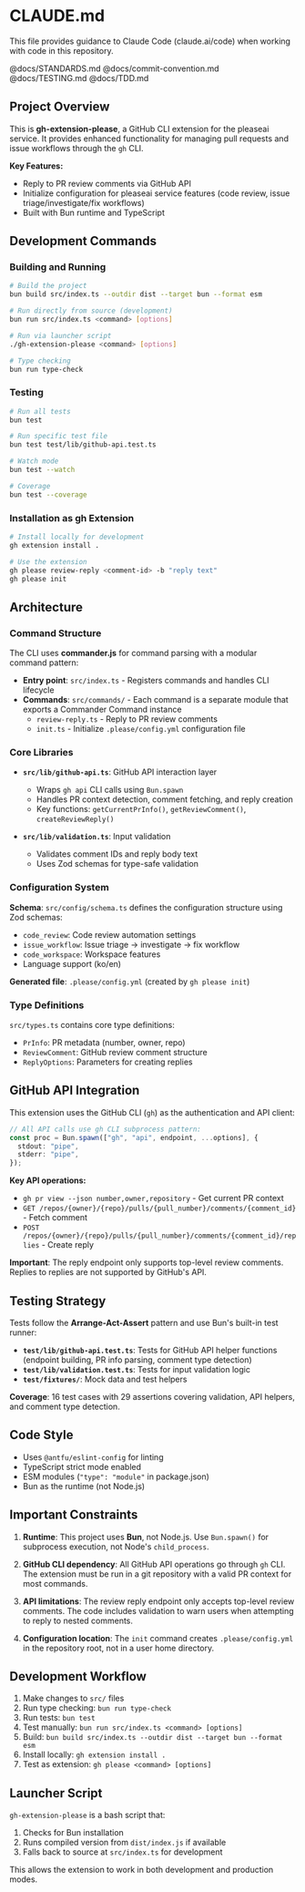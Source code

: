 # CLAUDE.md

This file provides guidance to Claude Code (claude.ai/code) when working with code in this repository.

@docs/STANDARDS.md
@docs/commit-convention.md
@docs/TESTING.md
@docs/TDD.md

## Project Overview

This is **gh-extension-please**, a GitHub CLI extension for the pleaseai service. It provides enhanced functionality for managing pull requests and issue workflows through the `gh` CLI.

**Key Features:**
- Reply to PR review comments via GitHub API
- Initialize configuration for pleaseai service features (code review, issue triage/investigate/fix workflows)
- Built with Bun runtime and TypeScript

## Development Commands

### Building and Running

```bash
# Build the project
bun build src/index.ts --outdir dist --target bun --format esm

# Run directly from source (development)
bun run src/index.ts <command> [options]

# Run via launcher script
./gh-extension-please <command> [options]

# Type checking
bun run type-check
```

### Testing

```bash
# Run all tests
bun test

# Run specific test file
bun test test/lib/github-api.test.ts

# Watch mode
bun test --watch

# Coverage
bun test --coverage
```

### Installation as gh Extension

```bash
# Install locally for development
gh extension install .

# Use the extension
gh please review-reply <comment-id> -b "reply text"
gh please init
```

## Architecture

### Command Structure

The CLI uses **commander.js** for command parsing with a modular command pattern:

- **Entry point**: `src/index.ts` - Registers commands and handles CLI lifecycle
- **Commands**: `src/commands/` - Each command is a separate module that exports a Commander Command instance
  - `review-reply.ts` - Reply to PR review comments
  - `init.ts` - Initialize `.please/config.yml` configuration file

### Core Libraries

- **`src/lib/github-api.ts`**: GitHub API interaction layer
  - Wraps `gh api` CLI calls using `Bun.spawn`
  - Handles PR context detection, comment fetching, and reply creation
  - Key functions: `getCurrentPrInfo()`, `getReviewComment()`, `createReviewReply()`

- **`src/lib/validation.ts`**: Input validation
  - Validates comment IDs and reply body text
  - Uses Zod schemas for type-safe validation

### Configuration System

**Schema**: `src/config/schema.ts` defines the configuration structure using Zod schemas:
- `code_review`: Code review automation settings
- `issue_workflow`: Issue triage → investigate → fix workflow
- `code_workspace`: Workspace features
- Language support (ko/en)

**Generated file**: `.please/config.yml` (created by `gh please init`)

### Type Definitions

`src/types.ts` contains core type definitions:
- `PrInfo`: PR metadata (number, owner, repo)
- `ReviewComment`: GitHub review comment structure
- `ReplyOptions`: Parameters for creating replies

## GitHub API Integration

This extension uses the GitHub CLI (`gh`) as the authentication and API client:

```typescript
// All API calls use gh CLI subprocess pattern:
const proc = Bun.spawn(["gh", "api", endpoint, ...options], {
  stdout: "pipe",
  stderr: "pipe",
});
```

**Key API operations:**
- `gh pr view --json number,owner,repository` - Get current PR context
- `GET /repos/{owner}/{repo}/pulls/{pull_number}/comments/{comment_id}` - Fetch comment
- `POST /repos/{owner}/{repo}/pulls/{pull_number}/comments/{comment_id}/replies` - Create reply

**Important**: The reply endpoint only supports top-level review comments. Replies to replies are not supported by GitHub's API.

## Testing Strategy

Tests follow the **Arrange-Act-Assert** pattern and use Bun's built-in test runner:

- **`test/lib/github-api.test.ts`**: Tests for GitHub API helper functions (endpoint building, PR info parsing, comment type detection)
- **`test/lib/validation.test.ts`**: Tests for input validation logic
- **`test/fixtures/`**: Mock data and test helpers

**Coverage**: 16 test cases with 29 assertions covering validation, API helpers, and comment type detection.

## Code Style

- Uses `@antfu/eslint-config` for linting
- TypeScript strict mode enabled
- ESM modules (`"type": "module"` in package.json)
- Bun as the runtime (not Node.js)

## Important Constraints

1. **Runtime**: This project uses **Bun**, not Node.js. Use `Bun.spawn()` for subprocess execution, not Node's `child_process`.

2. **GitHub CLI dependency**: All GitHub API operations go through `gh` CLI. The extension must be run in a git repository with a valid PR context for most commands.

3. **API limitations**: The review reply endpoint only accepts top-level review comments. The code includes validation to warn users when attempting to reply to nested comments.

4. **Configuration location**: The `init` command creates `.please/config.yml` in the repository root, not in a user home directory.

## Development Workflow

1. Make changes to `src/` files
2. Run type checking: `bun run type-check`
3. Run tests: `bun test`
4. Test manually: `bun run src/index.ts <command> [options]`
5. Build: `bun build src/index.ts --outdir dist --target bun --format esm`
6. Install locally: `gh extension install .`
7. Test as extension: `gh please <command> [options]`

## Launcher Script

`gh-extension-please` is a bash script that:
1. Checks for Bun installation
2. Runs compiled version from `dist/index.js` if available
3. Falls back to source at `src/index.ts` for development

This allows the extension to work in both development and production modes.